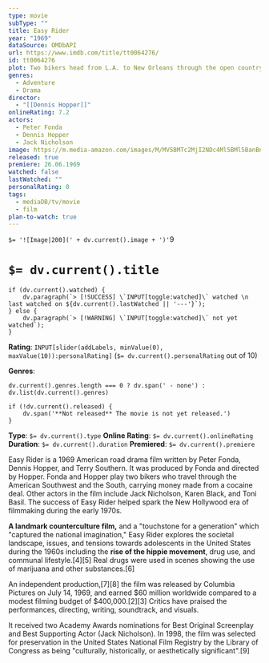 ```yaml
---
type: movie
subType: ""
title: Easy Rider
year: "1969"
dataSource: OMDbAPI
url: https://www.imdb.com/title/tt0064276/
id: tt0064276
plot: Two bikers head from L.A. to New Orleans through the open country and desert lands, and along the way they meet a man who bridges a counter-culture gap of which they had been unaware.
genres:
  - Adventure
  - Drama
director:
  - "[[Dennis Hopper]]"
onlineRating: 7.2
actors:
  - Peter Fonda
  - Dennis Hopper
  - Jack Nicholson
image: https://m.media-amazon.com/images/M/MV5BMTc2MjI2NDc4Ml5BMl5BanBnXkFtZTgwODI4NzU0MTI@._V1_SX300.jpg
released: true
premiere: 26.06.1969
watched: false
lastWatched: ""
personalRating: 0
tags:
  - mediaDB/tv/movie
  - film
plan-to-watch: true
---
```


`$= '![Image|200](' + dv.current().image + ')'`9

# `$= dv.current().title`

```dataviewjs
if (dv.current().watched) {
	dv.paragraph(`> [!SUCCESS] \`INPUT[toggle:watched]\` watched \n last watched on ${dv.current().lastWatched || '---'}`);
} else {
	dv.paragraph(`> [!WARNING] \`INPUT[toggle:watched]\` not yet watched`);
}
```

**Rating**:  `INPUT[slider(addLabels, minValue(0), maxValue(10)):personalRating]` (`$= dv.current().personalRating` out of 10)

**Genres**:
```dataviewjs
dv.current().genres.length === 0 ? dv.span(' - none') : dv.list(dv.current().genres)
```

```dataviewjs
if (!dv.current().released) {
	dv.span('**Not released** The movie is not yet released.')
}
```

**Type**: `$= dv.current().type`
**Online Rating**: `$= dv.current().onlineRating`
**Duration**:  `$= dv.current().duration`
**Premiered**: `$= dv.current().premiere`



Easy Rider is a 1969 American road drama film written by Peter Fonda, Dennis Hopper, and Terry Southern. It was produced by Fonda and directed by Hopper. Fonda and Hopper play two bikers who travel through the American Southwest and the South, carrying money made from a cocaine deal. Other actors in the film include Jack Nicholson, Karen Black, and Toni Basil. The success of Easy Rider helped spark the New Hollywood era of filmmaking during the early 1970s. 


**A landmark counterculture film,** and a "touchstone for a generation" which "captured the national imagination," Easy Rider explores the societal landscape, issues, and tensions towards adolescents in the United States during the 1960s including the **rise of the hippie movement**, drug use, and communal lifestyle.[4][5]
Real drugs were used in scenes showing the use of marijuana and other substances.[6]

An independent production,[7][8] the film was released by Columbia Pictures on July 14, 1969, and earned $60 million worldwide compared to a modest filming budget of $400,000.[2][3] Critics have praised the performances, directing, writing, soundtrack, and visuals. 

It received two Academy Awards nominations for Best Original Screenplay and Best Supporting Actor (Jack Nicholson). In 1998, the film was selected for preservation in the United States National Film Registry by the Library of Congress as being "culturally, historically, or aesthetically significant".[9] 
